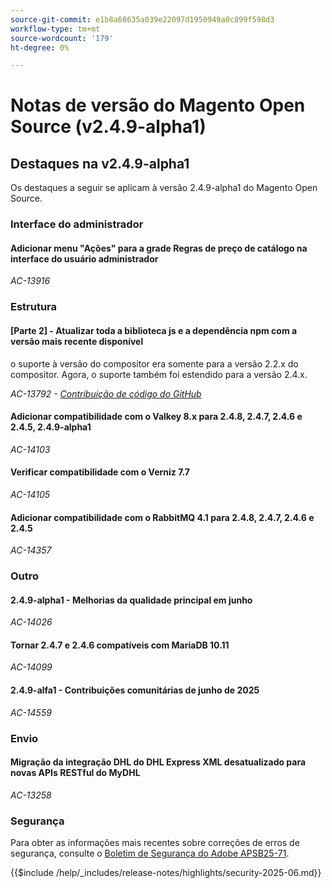 ```yaml
---
source-git-commit: e1b8a68635a039e22097d1950949a0c899f598d3
workflow-type: tm+mt
source-wordcount: '179'
ht-degree: 0%

---
```

# Notas de versão do Magento Open Source (v2.4.9-alpha1)

## Destaques na v2.4.9-alpha1

Os destaques a seguir se aplicam à versão 2.4.9-alpha1 do Magento Open Source.

### Interface do administrador

#### Adicionar menu &quot;Ações&quot; para a grade Regras de preço de catálogo na interface do usuário administrador

_AC-13916_

### Estrutura

#### [Parte 2] - Atualizar toda a biblioteca js e a dependência npm com a versão mais recente disponível

o suporte à versão do compositor era somente para a versão 2.2.x do compositor. Agora, o suporte também foi estendido para a versão 2.4.x.

_AC-13792 - [Contribuição de código do GitHub](https://github.com/magento/magento2/commit/19844aa0)_

#### Adicionar compatibilidade com o Valkey 8.x para 2.4.8, 2.4.7, 2.4.6 e 2.4.5, 2.4.9-alpha1

_AC-14103_

#### Verificar compatibilidade com o Verniz 7.7

_AC-14105_

#### Adicionar compatibilidade com o RabbitMQ 4.1 para 2.4.8, 2.4.7, 2.4.6 e 2.4.5

_AC-14357_

### Outro

#### 2.4.9-alpha1 - Melhorias da qualidade principal em junho

_AC-14026_

#### Tornar 2.4.7 e 2.4.6 compatíveis com MariaDB 10.11

_AC-14099_

#### 2.4.9-alfa1 - Contribuições comunitárias de junho de 2025

_AC-14559_

### Envio

#### Migração da integração DHL do DHL Express XML desatualizado para novas APIs RESTful do MyDHL

_AC-13258_

### Segurança

Para obter as informações mais recentes sobre correções de erros de segurança, consulte o [Boletim de Segurança do Adobe APSB25-71](https://helpx.adobe.com/security/products/magento/apsb25-71.html).

{{$include /help/_includes/release-notes/highlights/security-2025-06.md}}
